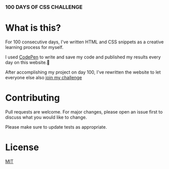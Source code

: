 ### 100 DAYS OF CSS CHALLENGE

# What is this?

For 100 consecutive days, I've written HTML and CSS snippets as a creative learning process for myself.

I used [CodePen]() to write and save my code and published my results every day on this website.🚀

After accomplishing my project on day 100, I've rewritten the website to let everyone else also [join my challenge](https://100dayscss.com/)

# Contributing

Pull requests are welcome. For major changes, please open an issue first
to discuss what you would like to change.

Please make sure to update tests as appropriate.

# License

[MIT](https://choosealicense.com/licenses/mit/)
